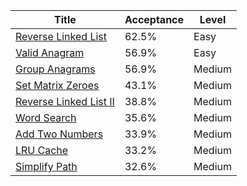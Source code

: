 | Title                                                                          | Acceptance   | Level   |
|--------------------------------------------------------------------------------|--------------|---------|
| [Reverse Linked List](https://leetcode.com/problems/reverse-linked-list)       | 62.5%        | Easy    |
| [Valid Anagram](https://leetcode.com/problems/valid-anagram)                   | 56.9%        | Easy    |
| [Group Anagrams](https://leetcode.com/problems/group-anagrams)                 | 56.9%        | Medium  |
| [Set Matrix Zeroes](https://leetcode.com/problems/set-matrix-zeroes)           | 43.1%        | Medium  |
| [Reverse Linked List II](https://leetcode.com/problems/reverse-linked-list-ii) | 38.8%        | Medium  |
| [Word Search](https://leetcode.com/problems/word-search)                       | 35.6%        | Medium  |
| [Add Two Numbers](https://leetcode.com/problems/add-two-numbers)               | 33.9%        | Medium  |
| [LRU Cache](https://leetcode.com/problems/lru-cache)                           | 33.2%        | Medium  |
| [Simplify Path](https://leetcode.com/problems/simplify-path)                   | 32.6%        | Medium  |